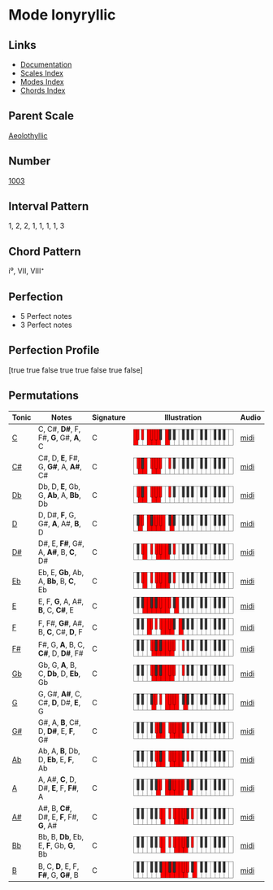 # Mode Ionyryllic

## Links

- [Documentation](index.md)
- [Scales Index](Scales.md)
- [Modes Index](Modes.md)
- [Chords Index](Chords.md)

## Parent Scale

[Aeolothyllic](ScaleAeolothyllic.md)

## Number

[1003](https://ianring.com/musictheory/scales/1003)

## Interval Pattern

1, 2, 2, 1, 1, 1, 1, 3

## Chord Pattern

i⁰, VII, VIII⁺

## Perfection

- 5 Perfect notes
- 3 Perfect notes

## Perfection Profile

[true true false true true false true false]

## Permutations

| Tonic | Notes | Signature | Illustration | Audio |
|-------|-------|-----------|--------------|-------|
| [C](ModeCNaturalIonyryllic.md) | C, C#, **D#**, F, F#, **G**, G#, **A**, C | C | ![CNaturalIonyryllic](ModeCNaturalIonyryllic.png) | [midi](https://github.com/edipermadi/music/blob/main/docs/ModeCNaturalIonyryllic.mid?raw=true) |
| [C#](ModeCSharpIonyryllic.md) | C#, D, **E**, F#, G, **G#**, A, **A#**, C# | C | ![CSharpIonyryllic](ModeCSharpIonyryllic.png) | [midi](https://github.com/edipermadi/music/blob/main/docs/ModeCSharpIonyryllic.mid?raw=true) |
| [Db](ModeDFlatIonyryllic.md) | Db, D, **E**, Gb, G, **Ab**, A, **Bb**, Db | C | ![DFlatIonyryllic](ModeDFlatIonyryllic.png) | [midi](https://github.com/edipermadi/music/blob/main/docs/ModeDFlatIonyryllic.mid?raw=true) |
| [D](ModeDNaturalIonyryllic.md) | D, D#, **F**, G, G#, **A**, A#, **B**, D | C | ![DNaturalIonyryllic](ModeDNaturalIonyryllic.png) | [midi](https://github.com/edipermadi/music/blob/main/docs/ModeDNaturalIonyryllic.mid?raw=true) |
| [D#](ModeDSharpIonyryllic.md) | D#, E, **F#**, G#, A, **A#**, B, **C**, D# | C | ![DSharpIonyryllic](ModeDSharpIonyryllic.png) | [midi](https://github.com/edipermadi/music/blob/main/docs/ModeDSharpIonyryllic.mid?raw=true) |
| [Eb](ModeEFlatIonyryllic.md) | Eb, E, **Gb**, Ab, A, **Bb**, B, **C**, Eb | C | ![EFlatIonyryllic](ModeEFlatIonyryllic.png) | [midi](https://github.com/edipermadi/music/blob/main/docs/ModeEFlatIonyryllic.mid?raw=true) |
| [E](ModeENaturalIonyryllic.md) | E, F, **G**, A, A#, **B**, C, **C#**, E | C | ![ENaturalIonyryllic](ModeENaturalIonyryllic.png) | [midi](https://github.com/edipermadi/music/blob/main/docs/ModeENaturalIonyryllic.mid?raw=true) |
| [F](ModeFNaturalIonyryllic.md) | F, F#, **G#**, A#, B, **C**, C#, **D**, F | C | ![FNaturalIonyryllic](ModeFNaturalIonyryllic.png) | [midi](https://github.com/edipermadi/music/blob/main/docs/ModeFNaturalIonyryllic.mid?raw=true) |
| [F#](ModeFSharpIonyryllic.md) | F#, G, **A**, B, C, **C#**, D, **D#**, F# | C | ![FSharpIonyryllic](ModeFSharpIonyryllic.png) | [midi](https://github.com/edipermadi/music/blob/main/docs/ModeFSharpIonyryllic.mid?raw=true) |
| [Gb](ModeGFlatIonyryllic.md) | Gb, G, **A**, B, C, **Db**, D, **Eb**, Gb | C | ![GFlatIonyryllic](ModeGFlatIonyryllic.png) | [midi](https://github.com/edipermadi/music/blob/main/docs/ModeGFlatIonyryllic.mid?raw=true) |
| [G](ModeGNaturalIonyryllic.md) | G, G#, **A#**, C, C#, **D**, D#, **E**, G | C | ![GNaturalIonyryllic](ModeGNaturalIonyryllic.png) | [midi](https://github.com/edipermadi/music/blob/main/docs/ModeGNaturalIonyryllic.mid?raw=true) |
| [G#](ModeGSharpIonyryllic.md) | G#, A, **B**, C#, D, **D#**, E, **F**, G# | C | ![GSharpIonyryllic](ModeGSharpIonyryllic.png) | [midi](https://github.com/edipermadi/music/blob/main/docs/ModeGSharpIonyryllic.mid?raw=true) |
| [Ab](ModeAFlatIonyryllic.md) | Ab, A, **B**, Db, D, **Eb**, E, **F**, Ab | C | ![AFlatIonyryllic](ModeAFlatIonyryllic.png) | [midi](https://github.com/edipermadi/music/blob/main/docs/ModeAFlatIonyryllic.mid?raw=true) |
| [A](ModeANaturalIonyryllic.md) | A, A#, **C**, D, D#, **E**, F, **F#**, A | C | ![ANaturalIonyryllic](ModeANaturalIonyryllic.png) | [midi](https://github.com/edipermadi/music/blob/main/docs/ModeANaturalIonyryllic.mid?raw=true) |
| [A#](ModeASharpIonyryllic.md) | A#, B, **C#**, D#, E, **F**, F#, **G**, A# | C | ![ASharpIonyryllic](ModeASharpIonyryllic.png) | [midi](https://github.com/edipermadi/music/blob/main/docs/ModeASharpIonyryllic.mid?raw=true) |
| [Bb](ModeBFlatIonyryllic.md) | Bb, B, **Db**, Eb, E, **F**, Gb, **G**, Bb | C | ![BFlatIonyryllic](ModeBFlatIonyryllic.png) | [midi](https://github.com/edipermadi/music/blob/main/docs/ModeBFlatIonyryllic.mid?raw=true) |
| [B](ModeBNaturalIonyryllic.md) | B, C, **D**, E, F, **F#**, G, **G#**, B | C | ![BNaturalIonyryllic](ModeBNaturalIonyryllic.png) | [midi](https://github.com/edipermadi/music/blob/main/docs/ModeBNaturalIonyryllic.mid?raw=true) |
